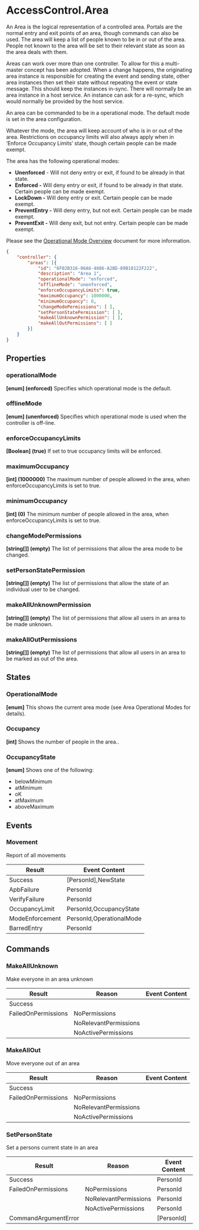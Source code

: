 # AccessControl.Area

An Area is the logical representation of a controlled area. Portals are the
normal entry and exit points of an area, though commands can also be used. The area will keep a list of people known to be in or out of the area. People not known to the area will be set to their relevant state as soon as the area deals with them.

Areas can work over more than one controller. To allow for this a multi-master concept has been adopted. When a change happens, the originating area instance is responsible for creating the event and sending state, other area instances then set their state without repeating the event or state message. This should keep the instances in-sync. There will normally be an area instance in a host service. An instance can ask for a re-sync, which would normally be provided by the host service.

An area can be commanded to be in a operational mode. The default mode is set in the area configuration.

Whatever the mode, the area will keep account of who is in or out of the area. Restrictions on occupancy limits will also always apply when in ‘Enforce Occupancy Limits’ state, though certain people can be made exempt.

The area has the following operational modes:

- **Unenforced** - Will not deny entry or exit, if found to be already in that
    state.
- **Enforced -** Will deny entry or exit, if found to be already in that
    state. Certain people can be made exempt.
- **LockDown -** Will deny entry or exit. Certain people can be made exempt.
- **PreventEntry -** Will deny entry, but not exit. Certain people can be made
    exempt.
- **PreventExit -** Will deny exit, but not entry. Certain people can be made
    exempt.

Please see the [Operational Mode Overview](../ApplicationConfiguration/ModeOverview.md) document for more information.

````json
{
    "controller": {
        "areas": [{
            "id": "6F02B316-06A6-4886-A2BD-89B18122F222",
            "description": "Area 1",
            "operationalMode": "enforced",
            "offlineMode": "unenforced",
            "enforceOccupancyLimits": true,
            "maximumOccupancy": 1000000,
            "minimumOccupancy": 0,
            "changeModePermissions": [ ],
            "setPersonStatePermission": [ ],
            "makeAllUnknownPermission": [ ],
            "makeAllOutPermissions": [ ]
        }]
    }
}
````

## Properties

### operationalMode

**[enum] (enforced)** Specifies which operational mode is the default.

### offlineMode

**[enum] (unenforced)** Specifies which operational mode is used when the controller is off-line.

### enforceOccupancyLimits

**[Boolean] (true)** If set to true occupancy limits will be enforced.

### maximumOccupancy

**[int] (1000000)** The maximum number of people allowed in the area, when
enforceOccupancyLimits is set to true.

### minimumOccupancy

**[int] (0)** The minimum number of people allowed in the area, when
enforceOccupancyLimits is set to true.

### changeModePermissions

**[string[]] (empty)** The list of permissions that allow the area mode to be changed.

### setPersonStatePermission

**[string[]] (empty)** The list of permissions that allow the state of an individual
user to be changed.

### makeAllUnknownPermission

**[string[]] (empty)** The list of permissions that allow all users in an area to be
made unknown.

### makeAllOutPermissions

**[string[]] (empty)** The list of permissions that allow all users in an area to be
marked as out of the area.

## States

### OperationalMode

**[enum]** This shows the current area mode (see Area Operational Modes for
details).

### Occupancy

**[int]** Shows the number of people in the area..

### OccupancyState

**[enum]** Shows one of the following:

- belowMinimum
- atMinimum
- oK
- atMaximum
- aboveMaximum

## Events

### Movement

Report of all movements

| **Result**      | **Event Content**        |
|-----------------|--------------------------|
| Success         | [PersonId],NewState      |
| ApbFailure      | PersonId                 |
| VerifyFailure   | PersonId                 |
| OccupancyLimit  | PersonId,OccupancyState  |
| ModeEnforcement | PersonId,OperationalMode |
| BarredEntry     | PersonId                 |

## Commands

### MakeAllUnknown

Make everyone in an area unknown

| **Result**          | **Reason**            | **Event Content** |
|---------------------|-----------------------|-------------------|
| Success             |                       |                   |
| FailedOnPermissions | NoPermissions          |                   |
|                     | NoRelevantPermissions |                   |
|                     | NoActivePermissions   |                   |

### MakeAllOut

Move everyone out of an area

| **Result**          | **Reason**            | **Event Content** |
|---------------------|-----------------------|-------------------|
| Success             |                       |                   |
| FailedOnPermissions | NoPermissions          |                   |
|                     | NoRelevantPermissions |                   |
|                     | NoActivePermissions   |                   |

### SetPersonState

Set a persons current state in an area

| **Result**           | **Reason**            | **Event Content** |
|----------------------|-----------------------|-------------------|
| Success              |                       | PersonId          |
| FailedOnPermissions  | NoPermissions          | PersonId          |
|                      | NoRelevantPermissions | PersonId          |
|                      | NoActivePermissions   | PersonId          |
| CommandArgumentError |                       | [PersonId]        |
